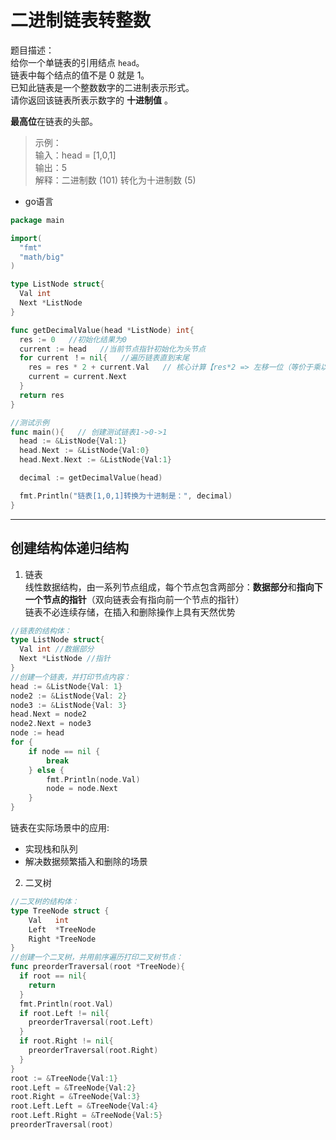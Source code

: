 # 二进制链表转整数

题目描述：  
给你一个单链表的引用结点 `head`。  
链表中每个结点的值不是 0 就是 1。  
已知此链表是一个整数数字的二进制表示形式。  
请你返回该链表所表示数字的 **十进制值** 。  

**最高位**在链表的头部。

> 示例：  
> 输入：head = [1,0,1]  
> 输出：5  
> 解释：二进制数 (101) 转化为十进制数 (5)  

- go语言
```go
package main

import(
  "fmt"
  "math/big"
)

type ListNode struct{
  Val int
  Next *ListNode
}

func getDecimalValue(head *ListNode) int{
  res := 0   //初始化结果为0
  current := head   //当前节点指针初始化为头节点
  for current ！= nil{   //遍历链表直到末尾
    res = res * 2 + current.Val   // 核心计算【res*2 => 左移一位（等价于乘以2的幂次）+ current.Val => 当前位的二进制】
    current = current.Next
  }
  return res
}

//测试示例
func main(){   // 创建测试链表1->0->1
  head := &ListNode{Val:1}
  head.Next := &ListNode{Val:0}
  head.Next.Next := &ListNode{Val:1}

  decimal := getDecimalValue(head)

  fmt.Println("链表[1,0,1]转换为十进制是：", decimal)
}
```


-----------------------------------------------------------------------------------------------------
## 创建结构体递归结构
1. 链表  
线性数据结构，由一系列节点组成，每个节点包含两部分：**数据部分**和**指向下一个节点的指针**（双向链表会有指向前一个节点的指针）  
链表不必连续存储，在插入和删除操作上具有天然优势  

```go
//链表的结构体：  
type ListNode struct{
  Val int //数据部分
  Next *ListNode //指针
}
//创建一个链表，并打印节点内容：
head := &ListNode{Val: 1}
node2 := &ListNode{Val: 2}
node3 := &ListNode{Val: 3}
head.Next = node2
node2.Next = node3
node := head
for {
    if node == nil {
        break
    } else {
        fmt.Println(node.Val)
        node = node.Next
    }
}
```

链表在实际场景中的应用:  
- 实现栈和队列
- 解决数据频繁插入和删除的场景

2. 二叉树
```go
//二叉树的结构体：
type TreeNode struct {
    Val   int
    Left  *TreeNode
    Right *TreeNode
}
//创建一个二叉树，并用前序遍历打印二叉树节点：
func preorderTraversal(root *TreeNode){
  if root == nil{
    return
  }
  fmt.Println(root.Val)
  if root.Left != nil{
    preorderTraversal(root.Left)
  }
  if root.Right != nil{
    preorderTraversal(root.Right)
  }
}
root := &TreeNode{Val:1}
root.Left = &TreeNode{Val:2}
root.Right = &TreeNode{Val:3}
root.Left.Left = &TreeNode{Val:4}
root.Left.Right = &TreeNode{Val:5}
preorderTraversal(root)
```

